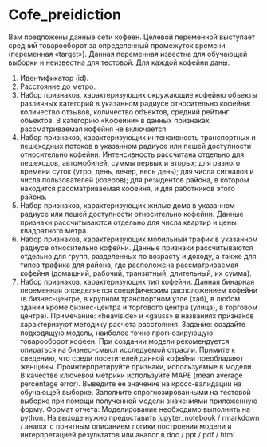 # Cofe_preidiction

Вам предложены данные сети кофеен. Целевой переменной выступает средний товарооборот за определенный промежуток времени (переменная «target»). Данная переменная известна для обучающей выборки и неизвестна для тестовой. Для каждой кофейни даны:
1.	Идентификатор (id).
2.	Расстояние до метро.
3.	Набор признаков, характеризующих окружающие кофейню объекты различных категорий в указанном радиусе относительно кофейни: количество отзывов, количество объектов, средний рейтинг объектов. В категорию «Кофейни» в данных признаках рассматриваемая кофейня не включается.
4.	Набор признаков, характеризующих интенсивность транспортных и пешеходных потоков в указанном радиусе или пешей доступности относительно кофейни. Интенсивность рассчитана отдельно для пешеходов, автомобилей, суммы первых и вторых; для разного времени суток (утро, день, вечер, весь день); для числа сигналов и числа пользователей (юзеров); для резидентов района, в котором находится рассматриваемая кофейня, и для работников этого района.
5.	Набор признаков, характеризующих жилые дома в указанном радиусе или пешей доступности относительно кофейни. Данные признаки рассчитываются отдельно для числа квартир и цены квадратного метра.
6.	Набор признаков, характеризующих мобильный трафик в указанном радиусе относительно кофейни. Данные признаки рассчитываются отдельно для групп, разделенных по возрасту и доходу, а также для типов трафика для района, где расположена рассматриваемая кофейня (домашний, рабочий, транзитный, длительный, их сумма).
7.	Набор признаков, характеризующих тип кофейни. Данная бинарная переменная определяется специфическим расположением кофейни (в бизнес-центре, в крупном транспортном узле (хаб), в любом здании кроме бизнес-центра и торгового центра (улица), в торговом центре).
Примечание: «heaviside» и «gauss» в названиях признаков характеризуют методику расчета расстояния.
Задание: создайте подходящую модель, наиболее точно прогнозирующую товарооборот кофеен. При создании модели рекомендуется опираться на бизнес-смысл исследуемой отрасли. Примите к сведению, что среди посетителей данной кофейни преобладают женщины. Проинтерпретируйте признаки, используемые в модели. В качестве ключевой метрики используйте MAPE (mean average percentage error). Выведите ее значение на кросс-валидации на обучающей выборке. Заполните спрогнозированными на тестовой выборке при помощи полученной модели значениями приложенную форму.
Формат отчета: Моделирование необходимо выполнить на python. На выходе нужно предоставить jupyter_notebook / rmarkdown / аналог с понятным описанием логики построения модели и интерпретацией результатов или аналог в doc / ppt / pdf / html.
